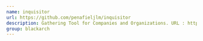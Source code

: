 ```yaml
---
name: inquisitor
url: https://github.com/penafieljlm/inquisitor
description: Gathering Tool for Companies and Organizations. URL : https://github.com/penafieljlm/inquisitor Groups : blackarch blackarch-recon blackarch-social
group: blackarch
---
```

